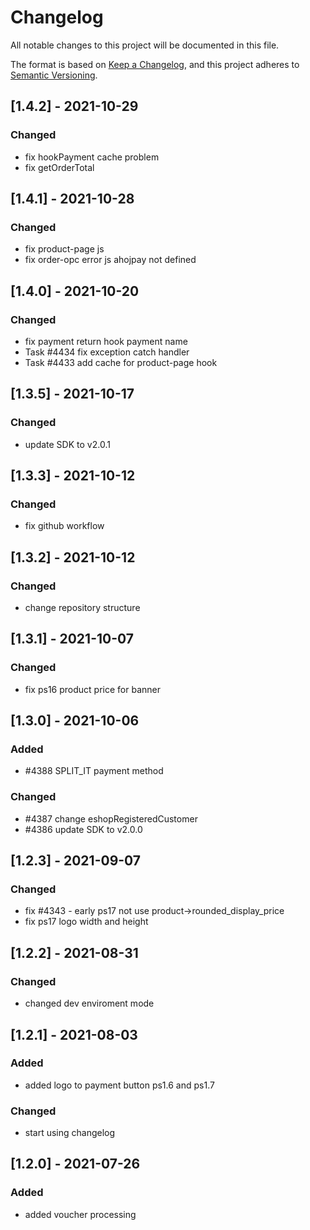 # Changelog

All notable changes to this project will be documented in this file.

The format is based on [Keep a Changelog](https://keepachangelog.com/en/1.0.0/),
and this project adheres to [Semantic Versioning](https://semver.org/spec/v2.0.0.html).

## [1.4.2] - 2021-10-29
### Changed
- fix hookPayment cache problem
- fix getOrderTotal


## [1.4.1] - 2021-10-28
### Changed
- fix product-page js
- fix order-opc error js ahojpay not defined

## [1.4.0] - 2021-10-20
### Changed
- fix payment return hook payment name
- Task #4434 fix exception catch handler
- Task #4433 add cache for product-page hook

## [1.3.5] - 2021-10-17
### Changed
- update SDK to v2.0.1

## [1.3.3] - 2021-10-12
### Changed
- fix github workflow

## [1.3.2] - 2021-10-12
### Changed
- change repository structure

## [1.3.1] - 2021-10-07
### Changed
- fix ps16 product price for banner

## [1.3.0] - 2021-10-06
### Added
- #4388 SPLIT_IT payment method
### Changed
- #4387 change eshopRegisteredCustomer
- #4386 update SDK to v2.0.0

## [1.2.3] - 2021-09-07
### Changed
- fix #4343 - early ps17 not use product->rounded_display_price
- fix ps17 logo width and height

## [1.2.2] - 2021-08-31
### Changed
- changed dev enviroment mode

## [1.2.1] - 2021-08-03
### Added
- added logo to payment button ps1.6 and ps1.7

### Changed
- start using changelog

## [1.2.0] - 2021-07-26
### Added
- added voucher processing
